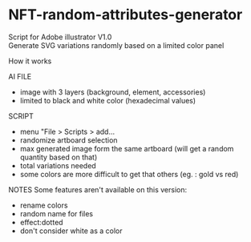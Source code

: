 # NFT-random-attributes-generator
Script for Adobe illustrator V1.0<br>
Generate SVG variations randomly based on a limited color panel

How it works

AI FILE
- image with 3 layers (background, element, accessories)
- limited to black and white color (hexadecimal values)

SCRIPT
- menu "File > Scripts > add...
- randomize artboard selection
- max generated image form the same artboard (will get a random quantity based on that)
- total variations needed 
- some colors are more difficult to get that others (eg. : gold vs red)

NOTES
Some features aren't available on this version: 
- rename colors
- random name for files
- effect:dotted
- don't consider white as a color
